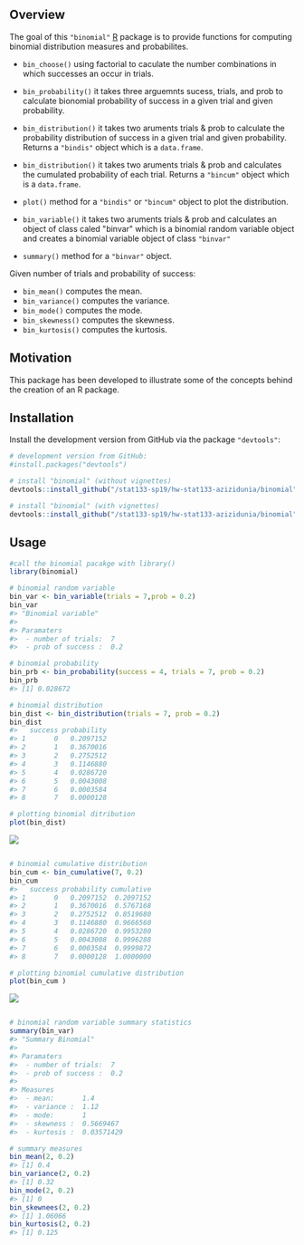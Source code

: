 
Overview
--------

The goal of this `"binomial"` [R](http://www.r-project.org/) package is to provide functions for computing binomial distribution measures and probabilites.

-   `bin_choose()` using factorial to caculate the number combinations in which successes an occur in trials.

-   `bin_probability()` it takes three arguemnts sucess, trials, and prob to calculate bionomial probability of success in a given trial and given probability.

-   `bin_distribution()` it takes two aruments trials & prob to calculate the probability distribution of success in a given trial and given probability. Returns a `"bindis"` object which is a `data.frame`.

-   `bin_distribution()` it takes two aruments trials & prob and calculates the cumulated probability of each trial. Returns a `"bincum"` object which is a `data.frame`.

-   `plot()` method for a `"bindis"` or `"bincum"` object to plot the distribution.

-   `bin_variable()` it takes two aruments trials & prob and calculates an object of class caled "binvar" which is a binomial random variable object and creates a binomial variable object of class `"binvar"`

-   `summary()` method for a `"binvar"` object.

Given number of trials and probability of success:

-   `bin_mean()` computes the mean.
-   `bin_variance()` computes the variance.
-   `bin_mode()` computes the mode.
-   `bin_skewness()` computes the skewness.
-   `bin_kurtosis()` computes the kurtosis.

Motivation
----------

This package has been developed to illustrate some of the concepts behind the creation of an R package.

Installation
------------

Install the development version from GitHub via the package `"devtools"`:

``` r
# development version from GitHub:
#install.packages("devtools") 

# install "binomial" (without vignettes)
devtools::install_github("/stat133-sp19/hw-stat133-azizidunia/binomial")

# install "binomial" (with vignettes)
devtools::install_github("/stat133-sp19/hw-stat133-azizidunia/binomial", build_vignettes = TRUE)
```

Usage
-----

``` r
#call the binomial pacakge with library()
library(binomial)

# binomial random variable
bin_var <- bin_variable(trials = 7,prob = 0.2)
bin_var
#> "Binomial variable"
#> 
#> Paramaters
#>  - number of trials:  7
#>  - prob of success :  0.2

# binomial probability
bin_prb <- bin_probability(success = 4, trials = 7, prob = 0.2)
bin_prb
#> [1] 0.028672

# binomial distribution
bin_dist <- bin_distribution(trials = 7, prob = 0.2)
bin_dist
#>   success probability
#> 1       0   0.2097152
#> 2       1   0.3670016
#> 3       2   0.2752512
#> 4       3   0.1146880
#> 5       4   0.0286720
#> 6       5   0.0043008
#> 7       6   0.0003584
#> 8       7   0.0000128

# plotting binomial ditribution
plot(bin_dist)
```

![](README-unnamed-chunk-2-1.png)

``` r

# binomial cumulative distribution
bin_cum <- bin_cumulative(7, 0.2)
bin_cum 
#>   success probability cumulative
#> 1       0   0.2097152  0.2097152
#> 2       1   0.3670016  0.5767168
#> 3       2   0.2752512  0.8519680
#> 4       3   0.1146880  0.9666560
#> 5       4   0.0286720  0.9953280
#> 6       5   0.0043008  0.9996288
#> 7       6   0.0003584  0.9999872
#> 8       7   0.0000128  1.0000000

# plotting binomial cumulative distribution
plot(bin_cum )
```

![](README-unnamed-chunk-2-2.png)

``` r

# binomial random variable summary statistics
summary(bin_var)
#> "Summary Binomial"
#> 
#> Paramaters
#>  - number of trials:  7
#>  - prob of success :  0.2
#> 
#> Measures
#>  - mean:       1.4
#>  - variance :  1.12
#>  - mode:       1
#>  - skewness :  0.5669467
#>  - kurtosis :  0.03571429

# summary measures
bin_mean(2, 0.2)
#> [1] 0.4
bin_variance(2, 0.2)
#> [1] 0.32
bin_mode(2, 0.2)
#> [1] 0
bin_skewnees(2, 0.2)
#> [1] 1.06066
bin_kurtosis(2, 0.2)
#> [1] 0.125
```
